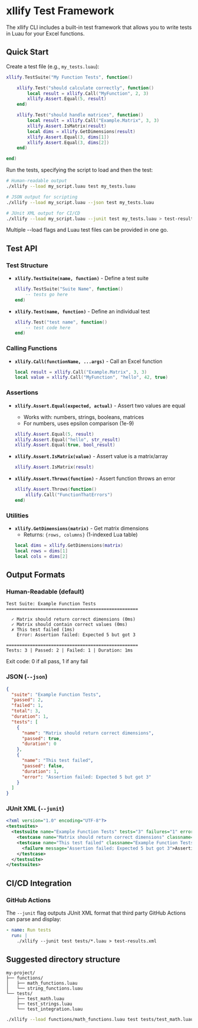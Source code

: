 # xllify Test Framework

The xllify CLI includes a built-in test framework that allows you to write tests in Luau for your Excel functions.

## Quick Start

Create a test file (e.g., `my_tests.luau`):

```lua
xllify.TestSuite("My Function Tests", function()

    xllify.Test("should calculate correctly", function()
        local result = xllify.Call("MyFunction", 2, 3)
        xllify.Assert.Equal(5, result)
    end)

    xllify.Test("should handle matrices", function()
        local result = xllify.Call("Example.Matrix", 3, 3)
        xllify.Assert.IsMatrix(result)
        local dims = xllify.GetDimensions(result)
        xllify.Assert.Equal(3, dims[1])
        xllify.Assert.Equal(3, dims[2])
    end)

end)
```

Run the tests, specifying the script to load and then the test:

```bash
# Human-readable output
./xllify --load my_script.luau test my_tests.luau

# JSON output for scripting
./xllify --load my_script.luau --json test my_tests.luau

# JUnit XML output for CI/CD
./xllify --load my_script.luau --junit test my_tests.luau > test-results.xml
```

Multiple --load flags and Luau test files can be provided in one go.

## Test API

### Test Structure

- **`xllify.TestSuite(name, function)`** - Define a test suite

  ```lua
  xllify.TestSuite("Suite Name", function()
      -- tests go here
  end)
  ```

- **`xllify.Test(name, function)`** - Define an individual test
  ```lua
  xllify.Test("test name", function()
      -- test code here
  end)
  ```

### Calling Functions

- **`xllify.Call(functionName, ...args)`** - Call an Excel function
  ```lua
  local result = xllify.Call("Example.Matrix", 3, 3)
  local value = xllify.Call("MyFunction", "hello", 42, true)
  ```

### Assertions

- **`xllify.Assert.Equal(expected, actual)`** - Assert two values are equal

  - Works with: numbers, strings, booleans, matrices
  - For numbers, uses epsilon comparison (1e-9)

  ```lua
  xllify.Assert.Equal(5, result)
  xllify.Assert.Equal("hello", str_result)
  xllify.Assert.Equal(true, bool_result)
  ```

- **`xllify.Assert.IsMatrix(value)`** - Assert value is a matrix/array

  ```lua
  xllify.Assert.IsMatrix(result)
  ```

- **`xllify.Assert.Throws(function)`** - Assert function throws an error
  ```lua
  xllify.Assert.Throws(function()
      xllify.Call("FunctionThatErrors")
  end)
  ```

### Utilities

- **`xllify.GetDimensions(matrix)`** - Get matrix dimensions
  - Returns: `{rows, columns}` (1-indexed Lua table)
  ```lua
  local dims = xllify.GetDimensions(matrix)
  local rows = dims[1]
  local cols = dims[2]
  ```

## Output Formats

### Human-Readable (default)

```
Test Suite: Example Function Tests
==================================================

  ✓ Matrix should return correct dimensions (0ms)
  ✓ Matrix should contain correct values (0ms)
  ✗ This test failed (1ms)
    Error: Assertion failed: Expected 5 but got 3

==================================================
Tests: 3 | Passed: 2 | Failed: 1 | Duration: 1ms
```

Exit code: 0 if all pass, 1 if any fail

### JSON (`--json`)

```json
{
  "suite": "Example Function Tests",
  "passed": 2,
  "failed": 1,
  "total": 3,
  "duration": 1,
  "tests": [
    {
      "name": "Matrix should return correct dimensions",
      "passed": true,
      "duration": 0
    },
    {
      "name": "This test failed",
      "passed": false,
      "duration": 1,
      "error": "Assertion failed: Expected 5 but got 3"
    }
  ]
}
```

### JUnit XML (`--junit`)

```xml
<?xml version="1.0" encoding="UTF-8"?>
<testsuites>
  <testsuite name="Example Function Tests" tests="3" failures="1" errors="0" skipped="0" time="0.001">
    <testcase name="Matrix should return correct dimensions" classname="Example Function Tests" time="0" />
    <testcase name="This test failed" classname="Example Function Tests" time="0.001">
      <failure message="Assertion failed: Expected 5 but got 3">Assertion failed: Expected 5 but got 3</failure>
    </testcase>
  </testsuite>
</testsuites>
```

## CI/CD Integration

### GitHub Actions

The `--junit` flag outputs JUnit XML format that third party GitHub Actions can parse and display:

```yaml
- name: Run tests
  run: |
    ./xllify --junit test tests/*.luau > test-results.xml
```

## Suggested directory structure

```
my-project/
├── functions/
│   ├── math_functions.luau
│   └── string_functions.luau
└── tests/
    ├── test_math.luau
    ├── test_strings.luau
    └── test_integration.luau
```

```bash
./xllify --load functions/math_functions.luau test tests/test_math.luau
```
